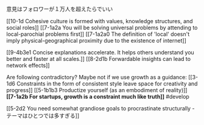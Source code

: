 意見はフォロワーが１万人を超えたらでいい

[[10-1d Cohesive culture is formed with values, knowledge structures, and social roles]]
[[7-1a2a You will be solving universal problems by attending to local-parochial problems first]]
[[7-1a2a0 The definition of 'local' doesn't imply physical-geographical proximity due to the existence of internet]]

[[9-4b3e1 Concise explanations accelerate. It helps others understand you better and faster at all scales.]]
	[[8-2d1b Forwardable insights can lead to network effects]]

Are following contradictory? Maybe not if we use growth as a guidance:
[[3-1d6 Constraints in the form of consistent style leave space for creativity and progress]]
[[5-1b1b3 Productize yourself (as an embodiment of reality)]]
**[[7-1a2b For startups, growth is a constraint much like truth]]**
#develop 

[[5-2d2 You need somewhat grandiose goals to procrastinate structurally - テーマはひとつでは多すぎる]]